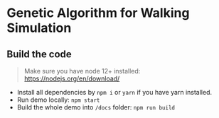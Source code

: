 # Genetic Algorithm for Walking Simulation

## Build the code

> Make sure you have node 12+ installed: https://nodejs.org/en/download/

- Install all dependencies by `npm i` or `yarn` if you have yarn installed.
- Run demo locally: `npm start`
- Build the whole demo into `/docs` folder: `npm run build`
